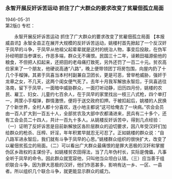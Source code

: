 ### 永智开展反奸诉苦运动  抓住了广大群众的要求改变了贫雇佃孤立局面  

1946-05-31  
第2版()
专栏：

　　永智开展反奸诉苦运动
    抓住了广大群众的要求改变了贫雇佃孤立局面
    【本报威县讯】永智全县正在展开大规模的反奸诉苦运动，姚楼村首先掀起了一个反汉奸于凤早的斗争，于凤早从他祖父起辈辈就是这村的统治人物，事变后投敌，在伪军孙经明部当参谋长，作恶多端，群众无不痛恨。民国三十二年，诬赖田福源偷他的粮食，不但把人扣起来，还把田的老母痛打致死，另外还罚了一百二十元。贫农高俭家来了一个朋友，他硬说高通“八路”，晚上便带领团丁将房包围，向屋内扔了十几个手榴弹。其弟于凤喜当本村村副兼自卫团长，更是可恶，曾举枪威胁，强奸于龙章之女，不几天，这两个闺女便气死了。去年十月我军解放永智后，于凤喜逃往洛南，留下于凤早，一面暗中威胁群众，一面打听动静，旧历四月份，姚楼的农民、雇工、妇女、儿童约七百余人，在于凤早的家里找出一枝三八式枪，四个单打一，两筐小手榴弹，群情激愤，便将于送交政府扣押。于被扣起后，姚楼的人民换了个新世界，全村人都十分喜欢，连小地主都说“这可给俺去了一块病。”农会会员由一百人扩大到一百五十人，全部贫农及大部中农都涌进来，民兵有二十多个，还有工会会员二十四人，共计一百九十多人。从姚楼反奸诉苦中，得到几点经验：（一）证明了反奸诉苦是目前新解放区各阶层群众的迫切要求，因八年受汉奸们加给群众的枪杀、压榨、奸淫，年年积累早就忍无可忍了。正如姚楼的群众说：“自八路军进永智后，我们就有斗争于凤早的心思。”姚楼群众组织的很快扩大，改变了以雇佃贫孤立的局面。（二）可以看出广大群众最痛恨的是罪大恶极的汉奸和掌握伪区乡政权的主谋份子。如姚楼贫农田得法，当了几年伪村长，实际是傀儡，凡事全听于凤早的命令。因此群众就宽容他，只叫他当众坦白认错。（三）应当善于组织联合斗争，因为罪大恶极的汉奸，他们作恶甚多，影响有达一乡、一区、一县者。所以组织几个联合斗争，就更能显示群众的威力。  
